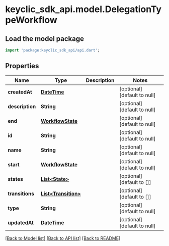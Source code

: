 # keyclic_sdk_api.model.DelegationTypeWorkflow

## Load the model package
```dart
import 'package:keyclic_sdk_api/api.dart';
```

## Properties
Name | Type | Description | Notes
------------ | ------------- | ------------- | -------------
**createdAt** | [**DateTime**](DateTime.md) |  | [optional] [default to null]
**description** | **String** |  | [optional] [default to null]
**end** | [**WorkflowState**](WorkflowState.md) |  | [optional] [default to null]
**id** | **String** |  | [optional] [default to null]
**name** | **String** |  | [optional] [default to null]
**start** | [**WorkflowState**](WorkflowState.md) |  | [optional] [default to null]
**states** | [**List&lt;State&gt;**](State.md) |  | [optional] [default to []]
**transitions** | [**List&lt;Transition&gt;**](Transition.md) |  | [optional] [default to []]
**type** | **String** |  | [optional] [default to null]
**updatedAt** | [**DateTime**](DateTime.md) |  | [optional] [default to null]

[[Back to Model list]](../README.md#documentation-for-models) [[Back to API list]](../README.md#documentation-for-api-endpoints) [[Back to README]](../README.md)


